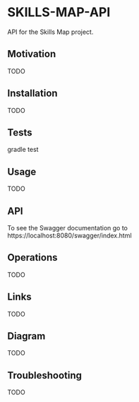 # SKILLS-MAP-API

API for the Skills Map project.

## Motivation

TODO

## Installation

TODO

## Tests

gradle test

## Usage

TODO

## API

To see the Swagger documentation go to https://localhost:8080/swagger/index.html

## Operations

TODO

## Links

TODO

## Diagram

TODO

## Troubleshooting

TODO